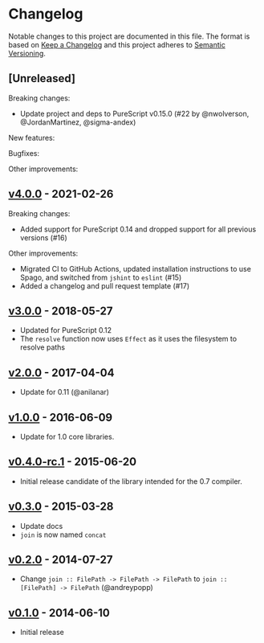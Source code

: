 # Changelog

Notable changes to this project are documented in this file. The format is based on [Keep a Changelog](https://keepachangelog.com/en/1.0.0/) and this project adheres to [Semantic Versioning](https://semver.org/spec/v2.0.0.html).

## [Unreleased]

Breaking changes:
- Update project and deps to PureScript v0.15.0 (#22 by @nwolverson, @JordanMartinez, @sigma-andex)

New features:

Bugfixes:

Other improvements:

## [v4.0.0](https://github.com/purescript-node/purescript-node-path/releases/tag/v4.0.0) - 2021-02-26

Breaking changes:
  - Added support for PureScript 0.14 and dropped support for all previous versions (#16)

Other improvements:
  - Migrated CI to GitHub Actions, updated installation instructions to use Spago, and switched from `jshint` to `eslint` (#15)
  - Added a changelog and pull request template (#17)

## [v3.0.0](https://github.com/purescript-node/purescript-node-path/releases/tag/v3.0.0) - 2018-05-27

- Updated for PureScript 0.12
- The `resolve` function now uses `Effect` as it uses the filesystem to resolve paths

## [v2.0.0](https://github.com/purescript-node/purescript-node-path/releases/tag/v2.0.0) - 2017-04-04

- Update for 0.11 (@anilanar)

## [v1.0.0](https://github.com/purescript-node/purescript-node-path/releases/tag/v1.0.0) - 2016-06-09

- Update for 1.0 core libraries.

## [v0.4.0-rc.1](https://github.com/purescript-node/purescript-node-path/releases/tag/v0.4.0-rc.1) - 2015-06-20

- Initial release candidate of the library intended for the 0.7 compiler.

## [v0.3.0](https://github.com/purescript-node/purescript-node-path/releases/tag/v0.3.0) - 2015-03-28

- Update docs
- `join` is now named `concat`

## [v0.2.0](https://github.com/purescript-node/purescript-node-path/releases/tag/v0.2.0) - 2014-07-27

- Change `join :: FilePath -> FilePath -> FilePath` to `join :: [FilePath] -> FilePath` (@andreypopp)

## [v0.1.0](https://github.com/purescript-node/purescript-node-path/releases/tag/v0.1.0) - 2014-06-10

- Initial release
